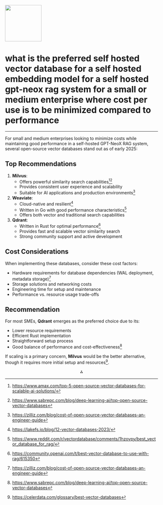 <img src="https://r2cdn.perplexity.ai/pplx-full-logo-primary-dark%402x.png" class="logo" width="120"/>

# what is the preferred self hosted vector database for a self hosted embedding model for a self hosted gpt-neox rag system for a small or medium enterprise where cost per use is to be minimized compared to performance

---
For small and medium enterprises looking to minimize costs while maintaining good performance in a self-hosted GPT-NeoX RAG system, several open-source vector databases stand out as of early 2025:

## Top Recommendations

1. **Milvus**:
    - Offers powerful similarity search capabilities[^1][^2]
    - Provides consistent user experience and scalability
    - Suitable for AI applications and production environments[^10]
2. **Weaviate**:
    - Cloud-native and resilient[^11]
    - Written in Go with good performance characteristics[^5]
    - Offers both vector and traditional search capabilities
3. **Qdrant**:
    - Written in Rust for optimal performance[^14]
    - Provides fast and scalable vector similarity search
    - Strong community support and active development

## Cost Considerations

When implementing these databases, consider these cost factors:

- Hardware requirements for database dependencies (WAL deployment, metadata storage)[^10]
- Storage solutions and networking costs
- Engineering time for setup and maintenance
- Performance vs. resource usage trade-offs


## Recommendation

For most SMEs, **Qdrant** emerges as the preferred choice due to its:

- Lower resource requirements
- Efficient Rust implementation
- Straightforward setup process
- Good balance of performance and cost-effectiveness[^2]

If scaling is a primary concern, **Milvus** would be the better alternative, though it requires more initial setup and resources[^9].

<div style="text-align: center">⁂</div>

[^1]: https://www.amax.com/top-5-open-source-vector-databases-for-scalable-ai-solutions/

[^2]: https://www.sabrepc.com/blog/deep-learning-ai/top-open-source-vector-databases

[^3]: https://www.shakudo.io/blog/top-9-vector-databases

[^4]: https://www.reddit.com/r/dataengineering/comments/1gi26mq/cheapest_hosting_options_for_rag_setup_with/

[^5]: https://www.reddit.com/r/vectordatabase/comments/1hzovpy/best_vector_database_for_rag/

[^6]: https://research.aimultiple.com/open-source-vector-databases/

[^7]: https://www.digitalocean.com/community/conceptual-articles/how-to-choose-the-right-vector-database

[^8]: https://www.timescale.com/blog/finding-the-best-open-source-embedding-model-for-rag

[^9]: https://celerdata.com/glossary/best-vector-databases

[^10]: https://zilliz.com/blog/cost-of-open-source-vector-databases-an-engineer-guide

[^11]: https://lakefs.io/blog/12-vector-databases-2023/

[^12]: https://slashdot.org/software/vector-databases/f-small-business/?page=2

[^13]: https://myscale.com/blog/what-to-expect-rag/

[^14]: https://community.openai.com/t/best-vector-database-to-use-with-rag/615350

[^15]: https://www.peerspot.com/categories/vector-databases

[^16]: https://www.aimon.ai/posts/comparison-of-vector-databases-for-retrieval-augmented-generation-rag-systems

[^17]: https://community.openai.com/t/what-is-the-best-database-for-retrieval-augmented-generation-rag/718536

[^18]: https://www.thebusinessresearchcompany.com/report/vector-database-global-market-report

[^19]: https://www.linkedin.com/posts/geetakakrani_chatbot-genrativeai-ai-activity-7277225484210311168-XwO7

[^20]: https://www.langchain.ca/blog/top-5-open-source-vector-databases-2024/


